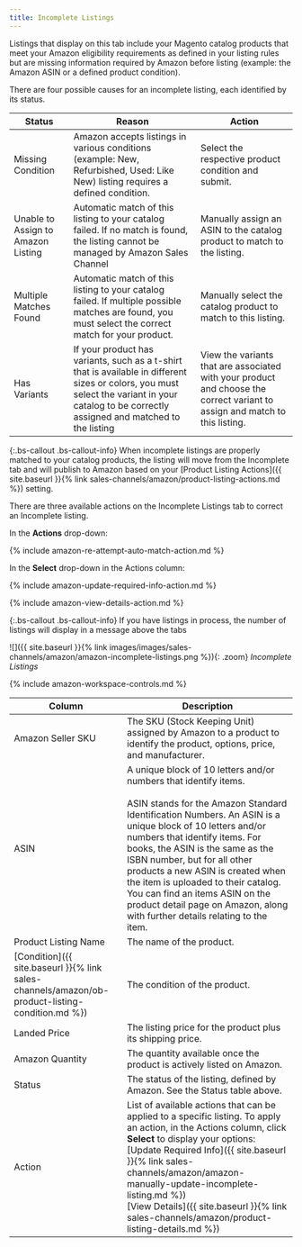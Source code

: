 ```yaml
---
title: Incomplete Listings
---
```



Listings that display on this tab include your Magento catalog products that meet your Amazon eligibility requirements as defined in your listing rules but are missing information required by Amazon before listing (example: the Amazon ASIN or a defined product condition).

There are four possible causes for an incomplete listing, each identified by its status.

|Status|Reason|Action|
|--- |--- |--- |
|Missing Condition|Amazon accepts listings in various conditions (example: New, Refurbished, Used: Like New) listing requires a defined condition.|Select the respective product condition and submit.|
|Unable to Assign to Amazon Listing|Automatic match of this listing to your catalog failed. If no match is found, the listing cannot be managed by Amazon Sales Channel|Manually assign an ASIN to the catalog product to match to the listing.|
|Multiple Matches Found|Automatic match of this listing to your catalog failed. If multiple possible matches are found, you must select the correct match for your product.|Manually select the catalog product to match to this listing.|
|Has Variants|If your product has variants, such as a t-shirt that is available in different sizes or colors, you must select the variant in your catalog to be correctly assigned and matched to the listing|View the variants that are associated with your product and choose the correct variant to assign and match to this listing.|

{:.bs-callout .bs-callout-info}
When incomplete listings are properly matched to your catalog products, the listing will move from the Incomplete tab and will publish to Amazon based on your [Product Listing Actions]({{ site.baseurl }}{% link sales-channels/amazon/product-listing-actions.md %}) setting.

There are three available actions on the Incomplete Listings tab to correct an Incomplete listing.

In the **Actions** drop-down:

{% include amazon-re-attempt-auto-match-action.md %}

In the **Select** drop-down in the Actions column:

{% include amazon-update-required-info-action.md %}

{% include amazon-view-details-action.md %}

{:.bs-callout .bs-callout-info}
If you have listings in process, the number of listings will display in a message above the tabs

![]({{ site.baseurl }}{% link images/images/sales-channels/amazon/amazon-incomplete-listings.png %}){: .zoom}
_Incomplete Listings_

{% include amazon-workspace-controls.md %}

|Column|Description|
|--- |--- |
|Amazon Seller SKU|The SKU (Stock Keeping Unit) assigned by Amazon to a product to identify the product, options, price, and manufacturer.|
|ASIN|A unique block of 10 letters and/or numbers that identify items.<br /><br />ASIN stands for the Amazon Standard Identification Numbers. An ASIN is a unique block of 10 letters and/or numbers that identify items. For books, the ASIN is the same as the ISBN number, but for all other products a new ASIN is created when the item is uploaded to their catalog. You can find an items ASIN on the product detail page on Amazon, along with further details relating to the item.|
|Product Listing Name|The name of the product.|
|[Condition]({{ site.baseurl }}{% link sales-channels/amazon/ob-product-listing-condition.md %})|The condition of the product.|
|Landed Price|The listing price for the product plus its shipping price.|
|Amazon Quantity|The quantity available once the product is actively listed on Amazon.|
|Status|The status of the listing, defined by Amazon. See the Status table above.|
|Action|List of available actions that can be applied to a specific listing. To apply an action, in the Actions column, click **Select** to display your options:<br />[Update Required Info]({{ site.baseurl }}{% link sales-channels/amazon/amazon-manually-update-incomplete-listing.md %})<br />[View Details]({{ site.baseurl }}{% link sales-channels/amazon/product-listing-details.md %})|
